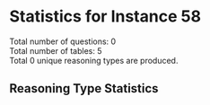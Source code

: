 # Statistics for Instance 58<br/>
Total number of questions: 0<br/>
Total number of tables: 5<br/>
Total 0 unique reasoning types are produced.<br/>
## Reasoning Type Statistics<br/>
